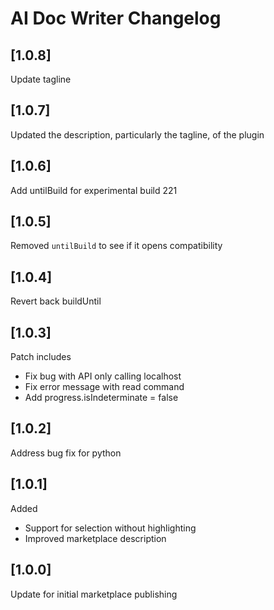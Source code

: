 <!-- Keep a Changelog guide -> https://keepachangelog.com -->

# AI Doc Writer Changelog

## [1.0.8]

Update tagline

## [1.0.7]

Updated the description, particularly the tagline, of the plugin

## [1.0.6]

Add untilBuild for experimental build 221

## [1.0.5]

Removed `untilBuild` to see if it opens compatibility

## [1.0.4]

Revert back buildUntil

## [1.0.3]

Patch includes

- Fix bug with API only calling localhost
- Fix error message with read command
- Add progress.isIndeterminate = false

## [1.0.2]

Address bug fix for python

## [1.0.1]

Added

- Support for selection without highlighting
- Improved marketplace description

## [1.0.0]

Update for initial marketplace publishing
